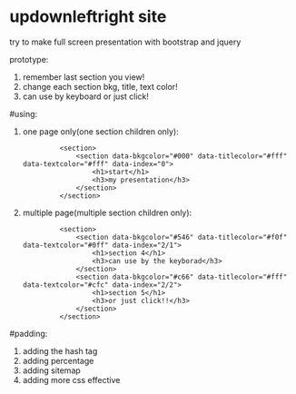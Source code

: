 # updownleftright site

try to make full screen presentation
with bootstrap and jquery

prototype:
1. remember last section you view!
2. change each section bkg, title, text color!
3. can use by keyboard or just click!

#using:

1. one page only(one section children only):

				<section>
					<section data-bkgcolor="#000" data-titlecolor="#fff" data-textcolor="#fff" data-index="0">
						<h1>start</h1>
						<h3>my presentation</h3>
					</section>
				</section>

2. multiple page(multiple section children only):

				<section>
					<section data-bkgcolor="#546" data-titlecolor="#f0f" data-textcolor="#0ff" data-index="2/1">
						<h1>section 4</h1>
						<h3>can use by the keyborad</h3>
					</section>
					<section data-bkgcolor="#c66" data-titlecolor="#fff" data-textcolor="#cfc" data-index="2/2">
						<h1>section 5</h1>
						<h3>or just click!!</h3>
					</section>
				</section>

#padding:

1. adding the hash tag
2. adding percentage
3. adding sitemap
4. adding more css effective